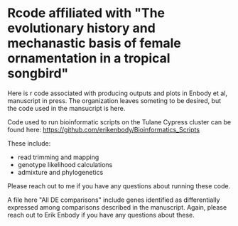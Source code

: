 # Rcode affiliated with "The evolutionary history and mechanastic basis of female ornamentation in a tropical songbird"

Here is r code associated with producing outputs and plots in Enbody et al, manuscript in press. The organization leaves someting to be desired, but the code used in the mansucript is here. 

Code used to run bioinformatic scripts on the Tulane Cypress cluster can be found here:
https://github.com/erikenbody/Bioinformatics_Scripts

These include:
* read trimming and mapping
* genotype likelihood calculations
* admixture and phylogenetics

Please reach out to me if you have any questions about running these code. 

A file here "All DE comparisons" include genes identified as differentially expressed among comparisons described in the manuscript. Again, please reach out to Erik Enbody if you have any questions about these. 
